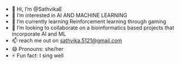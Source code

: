 - 👋 Hi, I’m @SathvikaE
- 👀 I’m interested in AI AND MACHINE LEARNING
- 🌱 I’m currently learning Reinforcement learning through gaming
- 💞️ I’m looking to collaborate on a bioinformatics based projects that incorporate AI and ML
- 📫 reach me out on sathvika.5121@gmail.com
- 😄 Pronouns: she/her
- ⚡ Fun fact: I sing well

<!---
SathvikaE/SathvikaE is a ✨ special ✨ repository because its `README.md` (this file) appears on your GitHub profile.
You can click the Preview link to take a look at your changes.
--->
